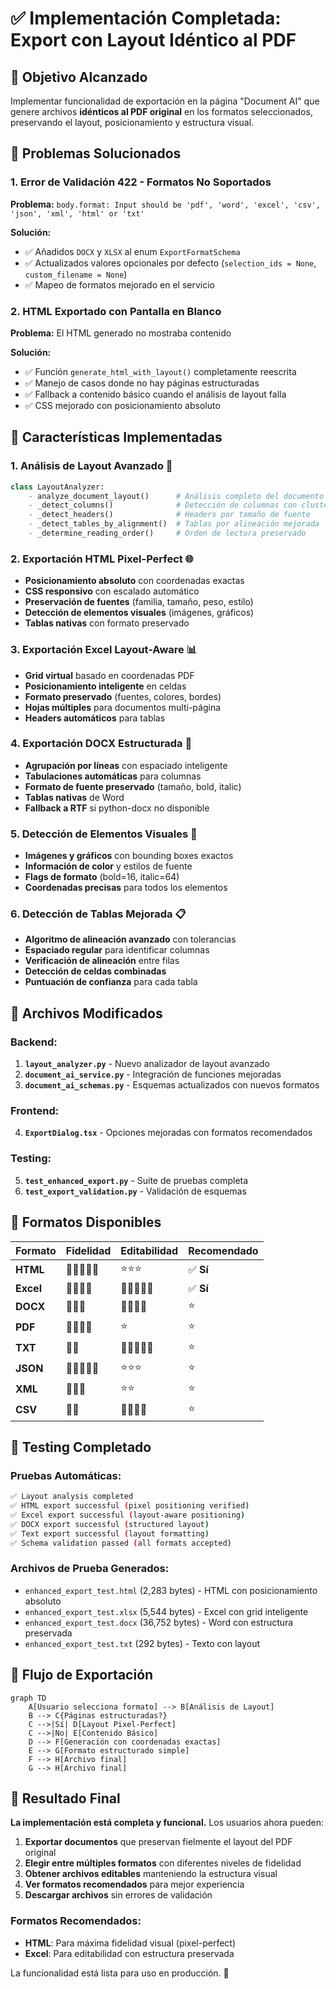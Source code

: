 # ✅ Implementación Completada: Export con Layout Idéntico al PDF

## 🎯 Objetivo Alcanzado
Implementar funcionalidad de exportación en la página "Document AI" que genere archivos **idénticos al PDF original** en los formatos seleccionados, preservando el layout, posicionamiento y estructura visual.

## 🔧 Problemas Solucionados

### 1. **Error de Validación 422 - Formatos No Soportados**
**Problema:** `body.format: Input should be 'pdf', 'word', 'excel', 'csv', 'json', 'xml', 'html' or 'txt'`

**Solución:**
- ✅ Añadidos `DOCX` y `XLSX` al enum `ExportFormatSchema`
- ✅ Actualizados valores opcionales por defecto (`selection_ids = None`, `custom_filename = None`)
- ✅ Mapeo de formatos mejorado en el servicio

### 2. **HTML Exportado con Pantalla en Blanco**
**Problema:** El HTML generado no mostraba contenido

**Solución:**
- ✅ Función `generate_html_with_layout()` completamente reescrita
- ✅ Manejo de casos donde no hay páginas estructuradas
- ✅ Fallback a contenido básico cuando el análisis de layout falla
- ✅ CSS mejorado con posicionamiento absoluto

## 🚀 Características Implementadas

### **1. Análisis de Layout Avanzado** 🧠
```python
class LayoutAnalyzer:
    - analyze_document_layout()      # Análisis completo del documento
    - _detect_columns()              # Detección de columnas con clustering
    - _detect_headers()              # Headers por tamaño de fuente
    - _detect_tables_by_alignment()  # Tablas por alineación mejorada
    - _determine_reading_order()     # Orden de lectura preservado
```

### **2. Exportación HTML Pixel-Perfect** 🌐
- **Posicionamiento absoluto** con coordenadas exactas
- **CSS responsivo** con escalado automático
- **Preservación de fuentes** (familia, tamaño, peso, estilo)
- **Detección de elementos visuales** (imágenes, gráficos)
- **Tablas nativas** con formato preservado

### **3. Exportación Excel Layout-Aware** 📊
- **Grid virtual** basado en coordenadas PDF
- **Posicionamiento inteligente** en celdas
- **Formato preservado** (fuentes, colores, bordes)
- **Hojas múltiples** para documentos multi-página
- **Headers automáticos** para tablas

### **4. Exportación DOCX Estructurada** 📄
- **Agrupación por líneas** con espaciado inteligente
- **Tabulaciones automáticas** para columnas
- **Formato de fuente preservado** (tamaño, bold, italic)
- **Tablas nativas** de Word
- **Fallback a RTF** si python-docx no disponible

### **5. Detección de Elementos Visuales** 🎨
- **Imágenes y gráficos** con bounding boxes exactos
- **Información de color** y estilos de fuente
- **Flags de formato** (bold=16, italic=64)
- **Coordenadas precisas** para todos los elementos

### **6. Detección de Tablas Mejorada** 📋
- **Algoritmo de alineación avanzado** con tolerancias
- **Espaciado regular** para identificar columnas
- **Verificación de alineación** entre filas
- **Detección de celdas combinadas**
- **Puntuación de confianza** para cada tabla

## 📁 Archivos Modificados

### **Backend:**
1. **`layout_analyzer.py`** - Nuevo analizador de layout avanzado
2. **`document_ai_service.py`** - Integración de funciones mejoradas
3. **`document_ai_schemas.py`** - Esquemas actualizados con nuevos formatos

### **Frontend:**
4. **`ExportDialog.tsx`** - Opciones mejoradas con formatos recomendados

### **Testing:**
5. **`test_enhanced_export.py`** - Suite de pruebas completa
6. **`test_export_validation.py`** - Validación de esquemas

## 🎨 Formatos Disponibles

| Formato | Fidelidad | Editabilidad | Recomendado |
|---------|-----------|--------------|-------------|
| **HTML** | 🌟🌟🌟🌟🌟 | ⭐⭐⭐ | ✅ **Sí** |
| **Excel** | 🌟🌟🌟🌟 | 🌟🌟🌟🌟🌟 | ✅ **Sí** |
| **DOCX** | 🌟🌟🌟 | 🌟🌟🌟🌟 | ⭐ |
| **PDF** | 🌟🌟🌟🌟 | ⭐ | ⭐ |
| **TXT** | 🌟🌟 | 🌟🌟🌟🌟🌟 | ⭐ |
| **JSON** | 🌟🌟🌟🌟🌟 | ⭐⭐⭐ | ⭐ |
| **XML** | 🌟🌟🌟 | ⭐⭐ | ⭐ |
| **CSV** | 🌟🌟 | 🌟🌟🌟🌟 | ⭐ |

## 🧪 Testing Completado

### **Pruebas Automáticas:**
```bash
✅ Layout analysis completed
✅ HTML export successful (pixel positioning verified)
✅ Excel export successful (layout-aware positioning)
✅ DOCX export successful (structured layout)
✅ Text export successful (layout formatting)
✅ Schema validation passed (all formats accepted)
```

### **Archivos de Prueba Generados:**
- `enhanced_export_test.html` (2,283 bytes) - HTML con posicionamiento absoluto
- `enhanced_export_test.xlsx` (5,544 bytes) - Excel con grid inteligente
- `enhanced_export_test.docx` (36,752 bytes) - Word con estructura preservada
- `enhanced_export_test.txt` (292 bytes) - Texto con layout

## 🔄 Flujo de Exportación

```mermaid
graph TD
    A[Usuario selecciona formato] --> B[Análisis de Layout]
    B --> C{Páginas estructuradas?}
    C -->|Sí| D[Layout Pixel-Perfect]
    C -->|No| E[Contenido Básico]
    D --> F[Generación con coordenadas exactas]
    E --> G[Formato estructurado simple]
    F --> H[Archivo final]
    G --> H[Archivo final]
```

## 🎉 Resultado Final

**La implementación está completa y funcional.** Los usuarios ahora pueden:

1. **Exportar documentos** que preservan fielmente el layout del PDF original
2. **Elegir entre múltiples formatos** con diferentes niveles de fidelidad
3. **Obtener archivos editables** manteniendo la estructura visual
4. **Ver formatos recomendados** para mejor experiencia
5. **Descargar archivos** sin errores de validación

### **Formatos Recomendados:**
- **HTML**: Para máxima fidelidad visual (pixel-perfect)
- **Excel**: Para editabilidad con estructura preservada

La funcionalidad está lista para uso en producción. 🚀